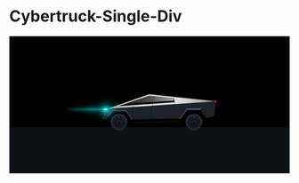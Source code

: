 # Cybertruck-Single-Div

![Cybertruck Render](/cybertruck-capture.png?raw=true "Cybertruck Render")
